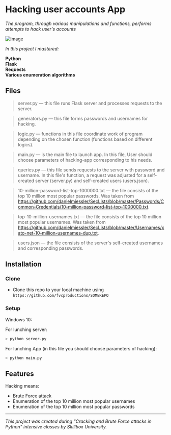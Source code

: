 ﻿
# Hacking user accounts App 

*The program, through various manipulations and functions, performs attempts to hack user's accounts*

![image](https://drive.google.com/uc?export=view&id=1jSjX5HAXOvVdR-prZ8byYnFLygoXpsXz)

*In this project I mastered:*

**Python** <br>
**Flask** <br>
**Requests**<br>
**Various enumeration algorithms**<br>


## Files

> server.py — this file runs Flask server and processes requests to the server.

> generators.py — this file forms passwords and usernames for hacking.

> logic.py — functions in this file coordinate work of program depending on the chosen function (functions based on different logics).

> main.py — is the main file to launch app. In this file,  User should choose parameters of hacking-app corresponding to his needs.

> queries.py — this file sends requests to the server with password and username. In this file's function, a request was adjusted for a self-created server (server.py) and self-created users (users.json).

> 10-million-password-list-top-1000000.txt — the file consists of the top 10 million most popular passwords. Was taken from https://github.com/danielmiessler/SecLists/blob/master/Passwords/Common-Credentials/10-million-password-list-top-1000000.txt.

> top-10-million-usernames.txt — the file consists of the top 10 million most popular usernames. Was taken from 
https://github.com/danielmiessler/SecLists/blob/master/Usernames/xato-net-10-million-usernames-dup.txt.

> users.json — the file consists of the server's self-created usernames and corresponding passwords.

## Installation

### Clone

-   Clone this repo to your local machine using  `https://github.com/fvcproductions/SOMEREPO`

### Setup
Windows 10:

For lunching server:
```sh
> python server.py
```
For lunching App (in this file you should choose parameters of hacking):
```sh
> python main.py
```

## Features
Hacking means:
- Brute Force attack
- Enumeration of the top 10 million most popular usernames
- Enumeration of the top 10 million most popular passwords
---
 *This project was created during "Cracking and Brute Force attacks in Python" intensive classes by Skillbox University.*
